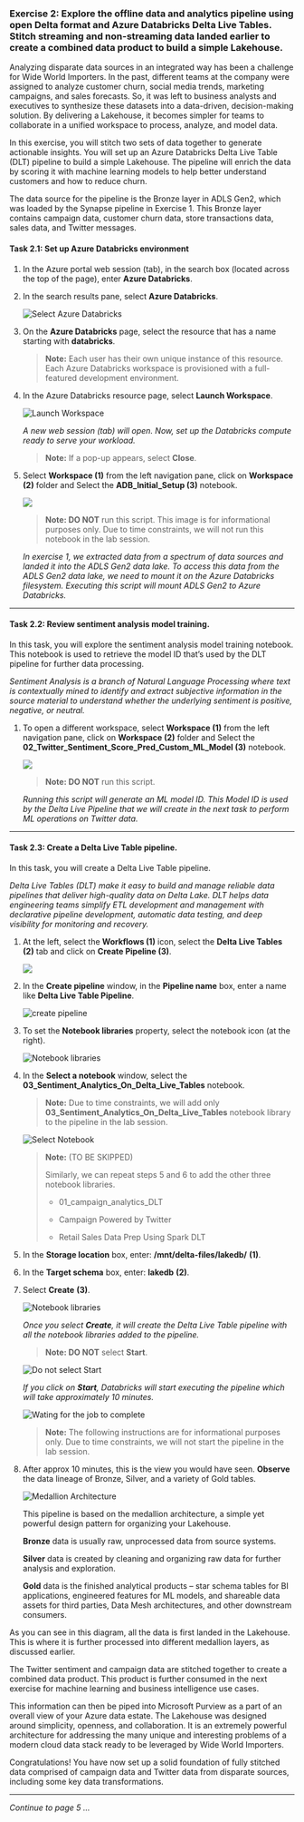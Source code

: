 ### Exercise 2: Explore the offline data and analytics pipeline using open Delta format and Azure Databricks Delta Live Tables. Stitch streaming and non-streaming data landed earlier to create a combined data product to build a simple Lakehouse. <a name="delta-live-table-pipeline"></a>

Analyzing disparate data sources in an integrated way has been a challenge for Wide World Importers. In the past, different teams at the company were assigned to analyze customer churn, social media trends, marketing campaigns, and sales forecasts. So, it was left to business analysts and executives to synthesize these datasets into a data-driven, decision-making solution. By delivering a Lakehouse, it becomes simpler for teams to collaborate in a unified workspace to process, analyze, and model data.

In this exercise, you will stitch two sets of data together to generate actionable insights. You will set up an Azure Databricks Delta Live Table (DLT) pipeline to build a simple Lakehouse. The pipeline will enrich the data by scoring it with machine learning models to help better understand customers and how to reduce churn.

The data source for the pipeline is the Bronze layer in ADLS Gen2, which was loaded by the Synapse pipeline in Exercise 1. This Bronze layer contains campaign data, customer churn data, store transactions data, sales data, and Twitter messages.

#### Task 2.1: Set up Azure Databricks environment <a name="adb-env"></a>

1. In the Azure portal web session (tab), in the search box (located across the top of the page), enter **Azure Databricks**.

2. In the search results pane, select **Azure Databricks**.

   ![Select Azure Databricks](../media/image2102.png) 

3. On the **Azure Databricks** page, select the resource that has a name starting with **databricks**.

   >**Note:** Each user has their own unique instance of this resource. Each Azure Databricks workspace is provisioned with a full-featured development environment.

4. In the Azure Databricks resource page, select **Launch Workspace**.

   ![Launch Workspace](../media/image2104.png) 

   *A new web session (tab) will open. Now, set up the Databricks compute ready to serve your workload.*

   >**Note:** If a pop-up appears, select **Close**.

5. Select **Workspace (1)** from the left navigation pane, click on **Workspace (2)** folder and Select the **ADB_Initial_Setup (3)** notebook.

   ![](../media/04/E2-T2.1-S5.png)

   > **Note: DO NOT** run this script. 
   > This image is for informational purposes only. 
   > Due to time constraints, we will not run this notebook in the lab session.

   *In exercise 1, we extracted data from a spectrum of data sources and landed it into the ADLS Gen2 data lake. To access this data from the ADLS Gen2 data lake, we need to mount it on the Azure Databricks filesystem. Executing this script will mount ADLS Gen2 to Azure Databricks.*

---

#### Task 2.2: Review sentiment analysis model training. <a name="sentiment-model"></a>

In this task, you will explore the sentiment analysis model training notebook. This notebook is used to retrieve the model ID that’s used by the DLT pipeline for further data processing.

*Sentiment Analysis is a branch of Natural Language Processing where text is contextually mined to identify and extract subjective information in the source material to understand whether the underlying sentiment is positive, negative, or neutral.*

1. To open a different workspace, select **Workspace (1)** from the left navigation pane, click on **Workspace (2)** folder and Select the **02_Twitter_Sentiment_Score_Pred_Custom_ML_Model (3)** notebook.

   ![](../media/04/E2-T2.2-S1.png)

   > **Note: DO NOT** run this script.

   *Running this script will generate an ML model ID. This Model ID is used by the Delta Live Pipeline that we will create in the next task to perform ML operations on Twitter data.* 

---

#### Task 2.3: Create a Delta Live Table pipeline. <a name="dlt-pipeline"></a>

In this task, you will create a Delta Live Table pipeline.

*Delta Live Tables (DLT) make it easy to build and manage reliable data pipelines that deliver high-quality data on Delta Lake. DLT helps data engineering teams simplify ETL development and management with declarative pipeline development, automatic data testing, and deep visibility for monitoring and recovery.*

1. At the left, select the **Workflows (1)** icon, select the **Delta Live Tables (2)** tab and click on **Create Pipeline (3)**.

   ![](../media/04/E2-T2.3-S1.png)

2. In the **Create pipeline** window, in the **Pipeline name** box, enter a name like **Delta Live Table Pipeline**.

   ![create pipeline](../media/deltalivepipelines.png) 

3. To set the **Notebook libraries** property, select the notebook icon (at the right).

   ![Notebook libraries](../media/04/E2-T2.3-S5.png)

4. In the **Select a notebook** window, select the **03_Sentiment_Analytics_On_Delta_Live_Tables** notebook.

   >**Note:** Due to time constraints, we will add only **03_Sentiment_Analytics_On_Delta_Live_Tables** notebook library to the pipeline in the lab session.

   ![Select Notebook](../media/imageSelectNotebook.png) 
   
   >**Note:** (TO BE SKIPPED)
   >
   >Similarly, we can repeat steps 5 and 6 to add the other three notebook libraries. 
   >
   >* 01_campaign_analytics_DLT
   >  
   >* Campaign Powered by Twitter
   >
   >* Retail Sales Data Prep Using Spark DLT
   
5. In the **Storage location** box, enter: **/mnt/delta-files/lakedb/** **(1)**.

6. In the **Target schema** box, enter: **lakedb** **(2)**.

7. Select **Create** **(3)**.

   ![Notebook libraries](../media/04/E2-T2.3-S7.png)

   *Once you select **Create**, it will create the Delta Live Table pipeline with all the notebook libraries added to the pipeline.*
   > **Note: DO NOT** select **Start**.
 
   ![Do not select Start](../media/img239.png) 

   *If you click on **Start**, Databricks will start executing the pipeline which will take approximately 10 minutes.*
 
   ![Wating for the job to complete](../media/image2317.png) 

   >**Note:** The following instructions are for informational purposes only. Due to time constraints, we will not start the pipeline in the lab session.

9. After approx 10 minutes, this is the view you would have seen. **Observe** the data lineage of Bronze, Silver, and a variety of Gold tables.

   ![Medallion Architecture](../media/image2318.png) 

   This pipeline is based on the medallion architecture, a simple yet powerful design pattern for organizing your Lakehouse.
 
   **Bronze** data is usually raw, unprocessed data from source systems.

   **Silver** data is created by cleaning and organizing raw data for further analysis and exploration.

   **Gold** data is the finished analytical products – star schema tables for BI applications, engineered features for ML models, and shareable data assets for third parties, Data Mesh architectures, and other downstream consumers.

As you can see in this diagram, all the data is first landed in the Lakehouse. This is where it is further processed into different medallion layers, as discussed earlier.

The Twitter sentiment and campaign data are stitched together to create a combined data product. This product is further consumed in the next exercise for machine learning and business intelligence use cases.

This information can then be piped into Microsoft Purview as a part of an overall view of your Azure data estate. The Lakehouse was designed around simplicity, openness, and collaboration. It is an extremely powerful architecture for addressing the many unique and interesting problems of a modern cloud data stack ready to be leveraged by Wide World Importers.

Congratulations! You have now set up a solid foundation of fully stitched data comprised of campaign data and Twitter data from disparate sources, including some key data transformations.

----
*Continue to page 5 ...*
